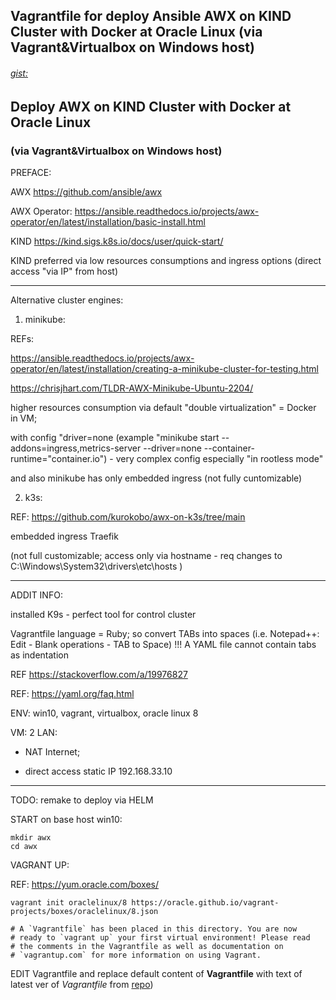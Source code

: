 ## Vagrantfile for deploy Ansible AWX on KIND Cluster with Docker at Oracle Linux (via Vagrant&Virtualbox on Windows host)

###### [gist:](https://gist.github.com/v-mazur-intra/e3f2fbb7b473accfacd2e35bc2b0dc7c)

## Deploy AWX on KIND Cluster with Docker at Oracle Linux
### (via Vagrant&Virtualbox on Windows host)

PREFACE:

AWX https://github.com/ansible/awx 

AWX Operator: https://ansible.readthedocs.io/projects/awx-operator/en/latest/installation/basic-install.html

KIND https://kind.sigs.k8s.io/docs/user/quick-start/ 

KIND preferred via low resources consumptions and ingress options (direct access "via IP" from host)

- - -
Alternative cluster engines:

1) minikube:

REFs:

https://ansible.readthedocs.io/projects/awx-operator/en/latest/installation/creating-a-minikube-cluster-for-testing.html

https://chrisjhart.com/TLDR-AWX-Minikube-Ubuntu-2204/ 

higher resources consumption via default "double virtualization" = Docker in VM;

with config "driver=none (example "minikube start --addons=ingress,metrics-server --driver=none  --container-runtime="container.io") - very complex config especially "in rootless mode"

and also minikube has only embedded ingress (not fully cuntomizable)


2) k3s:

REF: https://github.com/kurokobo/awx-on-k3s/tree/main 

embedded ingress Traefik

(not full customizable; access only via hostname - req changes to C:\Windows\System32\drivers\etc\hosts )

- - -
ADDIT INFO:

installed K9s - perfect tool for control cluster


Vagrantfile language = Ruby; so convert TABs into spaces (i.e. Notepad++: Edit - Blank operations - TAB to Space)
!!! A YAML file cannot contain tabs as indentation 

REF https://stackoverflow.com/a/19976827

REF: https://yaml.org/faq.html 


ENV: win10, vagrant, virtualbox, oracle linux 8

VM: 2 LAN:

* NAT Internet;

* direct access static IP 192.168.33.10

- - - 

TODO:
remake to deploy via HELM

START
on base host win10:

```
mkdir awx
cd awx
```
VAGRANT UP:

REF: https://yum.oracle.com/boxes/

`vagrant init oraclelinux/8 https://oracle.github.io/vagrant-projects/boxes/oraclelinux/8.json`
```
# A `Vagrantfile` has been placed in this directory. You are now
# ready to `vagrant up` your first virtual environment! Please read
# the comments in the Vagrantfile as well as documentation on
# `vagrantup.com` for more information on using Vagrant.
```
EDIT Vagrantfile
and replace default content of **Vagrantfile** with text of latest ver of _Vagrantfile_ from [repo](https://github.com/v-mazur-intra/ansilbe_awx_on_vm_vagrant_file_win10))


